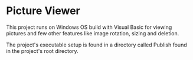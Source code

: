 <h1>Picture Viewer</h1>
<p>This project runs on Windows OS build with Visual Basic for viewing pictures and few other features like image rotation, sizing and deletion.</p>
<p>The project's executable setup is found in a directory called Publish found in the project's root directory.</p>
